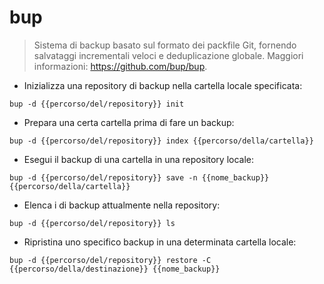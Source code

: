 # bup

> Sistema di backup basato sul formato dei packfile Git, fornendo salvataggi incrementali veloci e deduplicazione globale.
> Maggiori informazioni: <https://github.com/bup/bup>.

- Inizializza una repository di backup nella cartella locale specificata:

`bup -d {{percorso/del/repository}} init`

- Prepara una certa cartella prima di fare un backup:

`bup -d {{percorso/del/repository}} index {{percorso/della/cartella}}`

- Esegui il backup di una cartella in una repository locale:

`bup -d {{percorso/del/repository}} save -n {{nome_backup}} {{percorso/della/cartella}}`

- Elenca i di backup attualmente nella repository:

`bup -d {{percorso/del/repository}} ls`

- Ripristina uno specifico backup in una determinata cartella locale:

`bup -d {{percorso/del/repository}} restore -C {{percorso/della/destinazione}} {{nome_backup}}`

